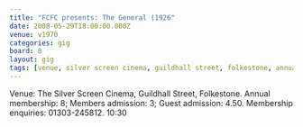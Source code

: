 ```yaml
---
title: "FCFC presents: The General (1926"
date: 2008-05-29T18:00:00.000Z
venue: v1970
categories: gig
board: 8
layout: gig
tags: [venue, silver screen cinema, guildhall street, folkestone, annual, members, guest, membership]
---
```

Venue: The Silver Screen Cinema, Guildhall Street, Folkestone.  Annual membership: 8; Members admission: 3; Guest admission: 4.50.  Membership enquiries: 01303-245812.  10:30